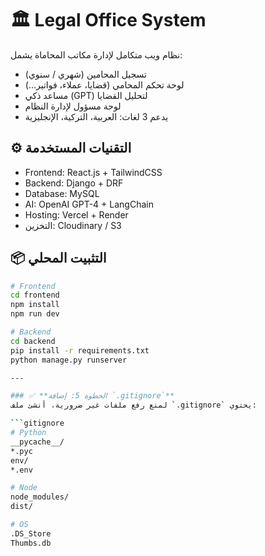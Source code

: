 # 🏛️ Legal Office System

نظام ويب متكامل لإدارة مكاتب المحاماة يشمل:
- تسجيل المحامين (شهري / سنوي)
- لوحة تحكم المحامي (قضايا، عملاء، فواتير...)
- مساعد ذكي (GPT) لتحليل القضايا
- لوحة مسؤول لإدارة النظام
- يدعم 3 لغات: العربية، التركية، الإنجليزية

## ⚙️ التقنيات المستخدمة
- Frontend: React.js + TailwindCSS
- Backend: Django + DRF
- Database: MySQL
- AI: OpenAI GPT-4 + LangChain
- Hosting: Vercel + Render
- التخزين: Cloudinary / S3

## 📦 التثبيت المحلي
```bash
# Frontend
cd frontend
npm install
npm run dev

# Backend
cd backend
pip install -r requirements.txt
python manage.py runserver

---

### ✅ **الخطوة 5: إضافة `.gitignore`**
لمنع رفع ملفات غير ضرورية، أنشئ ملف `.gitignore` يحتوي:

```gitignore
# Python
__pycache__/
*.pyc
env/
*.env

# Node
node_modules/
dist/

# OS
.DS_Store
Thumbs.db
